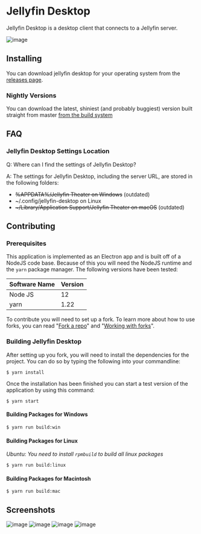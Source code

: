 # Jellyfin Desktop

Jellyfin Desktop is a desktop client that connects to a Jellyfin server.

![image](screenshots/Home.PNG)

## Installing
You can download jellyfin desktop for your operating system from the
[releases page](https://github.com/jellyfin/jellyfin-desktop/releases).

### Nightly Versions
You can download the latest, shiniest (and probably buggiest) version built straight from master
[from the build system](https://dev.azure.com/jellyfin-project/jellyfin/_build?definitionId=22&_a=summary&repositoryFilter=13&branchFilter=1835)

## FAQ
### Jellyfin Desktop Settings Location

Q: Where can I find the settings of Jellyfin Desktop?

A: The settings for Jellyfin Desktop, including the server URL, are
stored in the following folders:

- ~~%APPDATA%/Jellyfin Theater on Windows~~ (outdated)
- ~/.config/jellyfin-desktop on Linux
- ~~\~/Library/Application Support/Jellyfin Theater on macOS~~ (outdated)

## Contributing
### Prerequisites
This application is implemented as an Electron app and is built off of 
a NodeJS code base. Because of this you will need the NodeJS runtime and
the `yarn` package manager. The following versions have been tested: 

| Software Name | Version          |
| ------------- | ---------------- |
| Node JS       | 12               |
| yarn          | 1.22             |

To contribute you will need to set up a fork. To learn more about how to use forks, you can read
"[Fork a repo](https://help.github.com/en/github/getting-started-with-github/fork-a-repo)" and
"[Working with forks](https://help.github.com/en/github/collaborating-with-issues-and-pull-requests/working-with-forks)".

### Building Jellyfin Desktop
After setting up you fork, you will need to install the dependencies for the project. You can do so by
typing the following into your commandline:
```
$ yarn install
```

Once the installation has been finished you can start a test version of the application by using this
command:
```
$ yarn start
```

#### Building Packages for Windows

```$ yarn run build:win```

#### Building Packages for Linux
_Ubuntu: You need to install `rpmbuild` to build all linux packages_

```$ yarn run build:linux```

#### Building Packages for Macintosh

```$ yarn run build:mac```

## Screenshots

![image](screenshots/Login.PNG)
![image](screenshots/Movies.PNG)
![image](screenshots/TV_Shows.PNG)
![image](screenshots/Music.png)
